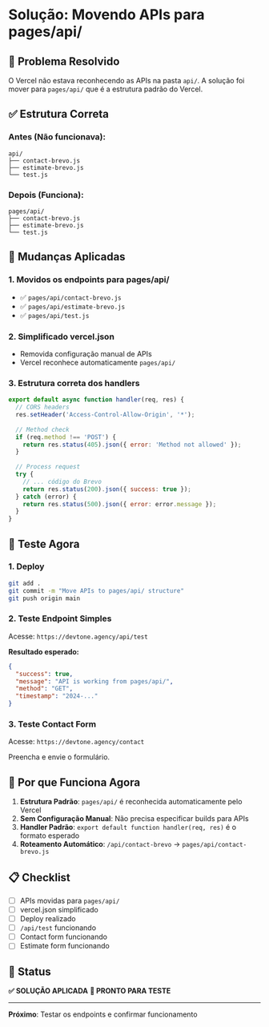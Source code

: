 # Solução: Movendo APIs para pages/api/

## 🎯 Problema Resolvido
O Vercel não estava reconhecendo as APIs na pasta `api/`. A solução foi mover para `pages/api/` que é a estrutura padrão do Vercel.

## ✅ Estrutura Correta

### Antes (Não funcionava):
```
api/
├── contact-brevo.js
├── estimate-brevo.js
└── test.js
```

### Depois (Funciona):
```
pages/api/
├── contact-brevo.js
├── estimate-brevo.js
└── test.js
```

## 🔧 Mudanças Aplicadas

### 1. Movidos os endpoints para pages/api/
- ✅ `pages/api/contact-brevo.js`
- ✅ `pages/api/estimate-brevo.js`
- ✅ `pages/api/test.js`

### 2. Simplificado vercel.json
- Removida configuração manual de APIs
- Vercel reconhece automaticamente `pages/api/`

### 3. Estrutura correta dos handlers
```javascript
export default async function handler(req, res) {
  // CORS headers
  res.setHeader('Access-Control-Allow-Origin', '*');
  
  // Method check
  if (req.method !== 'POST') {
    return res.status(405).json({ error: 'Method not allowed' });
  }
  
  // Process request
  try {
    // ... código do Brevo
    return res.status(200).json({ success: true });
  } catch (error) {
    return res.status(500).json({ error: error.message });
  }
}
```

## 🧪 Teste Agora

### 1. Deploy
```bash
git add .
git commit -m "Move APIs to pages/api/ structure"
git push origin main
```

### 2. Teste Endpoint Simples
Acesse: `https://devtone.agency/api/test`

**Resultado esperado:**
```json
{
  "success": true,
  "message": "API is working from pages/api/",
  "method": "GET",
  "timestamp": "2024-..."
}
```

### 3. Teste Contact Form
Acesse: `https://devtone.agency/contact`

Preencha e envie o formulário.

## 🎯 Por que Funciona Agora

1. **Estrutura Padrão**: `pages/api/` é reconhecida automaticamente pelo Vercel
2. **Sem Configuração Manual**: Não precisa especificar builds para APIs
3. **Handler Padrão**: `export default function handler(req, res)` é o formato esperado
4. **Roteamento Automático**: `/api/contact-brevo` → `pages/api/contact-brevo.js`

## 📋 Checklist

- [ ] APIs movidas para `pages/api/`
- [ ] vercel.json simplificado
- [ ] Deploy realizado
- [ ] `/api/test` funcionando
- [ ] Contact form funcionando
- [ ] Estimate form funcionando

## 🚀 Status

**✅ SOLUÇÃO APLICADA**
**🎯 PRONTO PARA TESTE**

---

**Próximo**: Testar os endpoints e confirmar funcionamento 